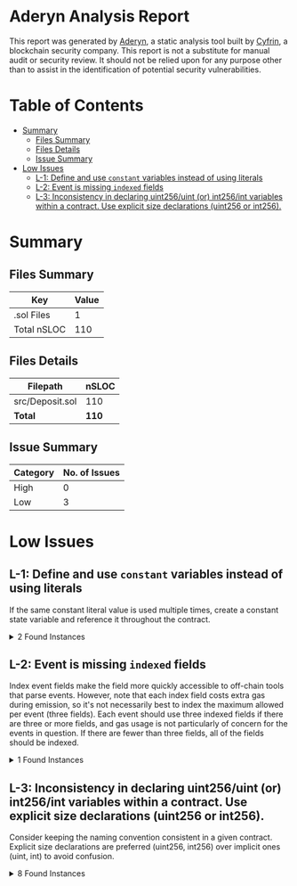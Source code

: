 # Aderyn Analysis Report

This report was generated by [Aderyn](https://github.com/Cyfrin/aderyn), a static analysis tool built by [Cyfrin](https://cyfrin.io), a blockchain security company. This report is not a substitute for manual audit or security review. It should not be relied upon for any purpose other than to assist in the identification of potential security vulnerabilities.
# Table of Contents

- [Summary](#summary)
  - [Files Summary](#files-summary)
  - [Files Details](#files-details)
  - [Issue Summary](#issue-summary)
- [Low Issues](#low-issues)
  - [L-1: Define and use `constant` variables instead of using literals](#l-1-define-and-use-constant-variables-instead-of-using-literals)
  - [L-2: Event is missing `indexed` fields](#l-2-event-is-missing-indexed-fields)
  - [L-3: Inconsistency in declaring uint256/uint (or) int256/int variables within a contract. Use explicit size declarations (uint256 or int256).](#l-3-inconsistency-in-declaring-uint256uint-or-int256int-variables-within-a-contract-use-explicit-size-declarations-uint256-or-int256)


# Summary

## Files Summary

| Key | Value |
| --- | --- |
| .sol Files | 1 |
| Total nSLOC | 110 |


## Files Details

| Filepath | nSLOC |
| --- | --- |
| src/Deposit.sol | 110 |
| **Total** | **110** |


## Issue Summary

| Category | No. of Issues |
| --- | --- |
| High | 0 |
| Low | 3 |


# Low Issues

## L-1: Define and use `constant` variables instead of using literals

If the same constant literal value is used multiple times, create a constant state variable and reference it throughout the contract.

<details><summary>2 Found Instances</summary>


- Found in src/Deposit.sol [Line: 135](src/Deposit.sol#L135)

	```solidity
	            sha256(abi.encodePacked(signature[:64])),
	```

- Found in src/Deposit.sol [Line: 136](src/Deposit.sol#L136)

	```solidity
	            sha256(abi.encodePacked(signature[64:], bytes32(0)))
	```

</details>



## L-2: Event is missing `indexed` fields

Index event fields make the field more quickly accessible to off-chain tools that parse events. However, note that each index field costs extra gas during emission, so it's not necessarily best to index the maximum allowed per event (three fields). Each event should use three indexed fields if there are three or more fields, and gas usage is not particularly of concern for the events in question. If there are fewer than three fields, all of the fields should be indexed.

<details><summary>1 Found Instances</summary>


- Found in src/Deposit.sol [Line: 23](src/Deposit.sol#L23)

	```solidity
	    event DepositEvent(
	```

</details>



## L-3: Inconsistency in declaring uint256/uint (or) int256/int variables within a contract. Use explicit size declarations (uint256 or int256).

Consider keeping the naming convention consistent in a given contract. Explicit size declarations are preferred (uint256, int256) over implicit ones (uint, int) to avoid confusion.

<details><summary>8 Found Instances</summary>


- Found in src/Deposit.sol [Line: 69](src/Deposit.sol#L69)

	```solidity
	    uint constant DEPOSIT_CONTRACT_TREE_DEPTH = 32;
	```

- Found in src/Deposit.sol [Line: 71](src/Deposit.sol#L71)

	```solidity
	    uint constant MAX_DEPOSIT_COUNT = 2**DEPOSIT_CONTRACT_TREE_DEPTH - 1;
	```

- Found in src/Deposit.sol [Line: 80](src/Deposit.sol#L80)

	```solidity
	        for (uint height = 0; height < DEPOSIT_CONTRACT_TREE_DEPTH - 1; height++)
	```

- Found in src/Deposit.sol [Line: 86](src/Deposit.sol#L86)

	```solidity
	        uint size = deposit_count;
	```

- Found in src/Deposit.sol [Line: 87](src/Deposit.sol#L87)

	```solidity
	        for (uint height = 0; height < DEPOSIT_CONTRACT_TREE_DEPTH; height++) {
	```

- Found in src/Deposit.sol [Line: 119](src/Deposit.sol#L119)

	```solidity
	        uint deposit_amount = msg.value / 1 gwei;
	```

- Found in src/Deposit.sol [Line: 151](src/Deposit.sol#L151)

	```solidity
	        uint size = deposit_count;
	```

- Found in src/Deposit.sol [Line: 152](src/Deposit.sol#L152)

	```solidity
	        for (uint height = 0; height < DEPOSIT_CONTRACT_TREE_DEPTH; height++) {
	```

</details>




